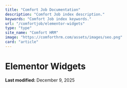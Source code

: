 ```yaml
---
title: "Comfort Job Documentation"
description: "Comfort Job index description."
keywords: "Comfort Job index keywords."
url: "/comfortjob/elementor-widgets"
type: "type"
site_name: "Comfort HRM"
image: "https://comforthrm.com/assets/images/seo.png"
card: "article"
---
```

# Elementor Widgets



**Last modified:** December 9, 2025